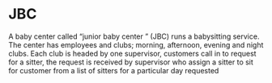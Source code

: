 # JBC
 A baby center called “junior baby center ” (JBC) runs a babysitting service.
 The center has employees and clubs; morning, afternoon, evening and night clubs.
 Each club is headed by one supervisor, customers call in to request for a sitter, the request is received by supervisor who assign a sitter to sit for customer from a list of sitters for a particular day requested
